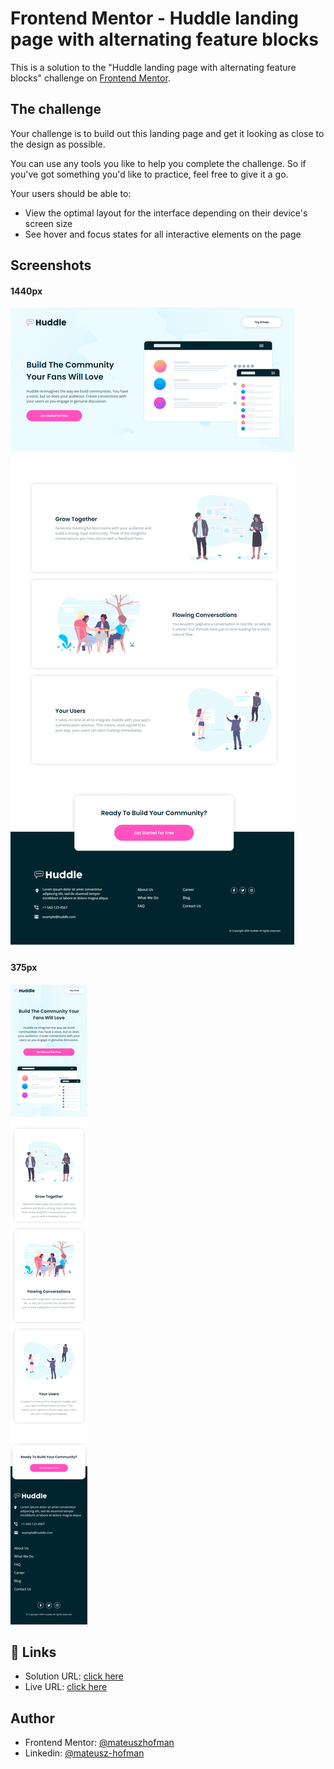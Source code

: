 
# Frontend Mentor - Huddle landing page with alternating feature blocks
This is a solution to the "Huddle landing page with alternating feature blocks" challenge on [Frontend Mentor](https://www.frontendmentor.io/challenges/huddle-landing-page-with-alternating-feature-blocks-5ca5f5981e82137ec91a5100).


## The challenge
Your challenge is to build out this landing page and get it looking as close to the design as possible.

You can use any tools you like to help you complete the challenge. So if you've got something you'd like to practice, feel free to give it a go.

Your users should be able to:

- View the optimal layout for the interface depending on their device's screen size
- See hover and focus states for all interactive elements on the page
## Screenshots
#### 1440px
![App Screenshot](./screenshots/Huddle-desktop.png)
#### 375px
![App Screenshot](./screenshots/Huddle-mobile.png)


## 🔗 Links
- Solution URL: [click here](https://www.frontendmentor.io/solutions/huddle-landing-page-with-alternating-feature-blocks-JPOkEeogOJ)
- Live URL: [click here](https://mateuszhofman.github.io/Huddle-landing-page-github.io/)
## Author

- Frontend Mentor: [@mateuszhofman](https://www.frontendmentor.io/profile/mateuszhofman)
- Linkedin: [@mateusz-hofman](https://www.linkedin.com/in/mateusz-hofman-b815502a8/)

